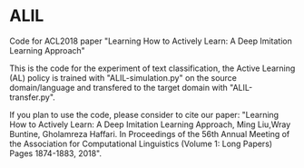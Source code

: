 # ALIL
Code for ACL2018 paper  "Learning How to Actively Learn: A Deep Imitation Learning Approach"

This is the code for the experiment of text classification, the Active Learning (AL) policy is trained with "ALIL-simulation.py" on the source domain/language and transfered to the target domain with "ALIL-transfer.py".

If you plan to use the code, please consider to cite our paper: 
"Learning How to Actively Learn: A Deep Imitation Learning Approach, Ming Liu,Wray Buntine, Gholamreza Haffari. In Proceedings of the 56th Annual Meeting of the Association for Computational Linguistics (Volume 1: Long Papers)  Pages 1874-1883, 2018".

